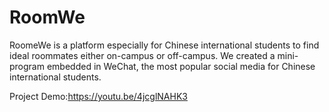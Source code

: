 # RoomWe
RoomeWe is a platform especially for Chinese international  students to find ideal roommates either on-campus or off-campus. We created a mini-program embedded in WeChat, the most popular social media for Chinese international students. 

Project Demo:https://youtu.be/4jcglNAHK3
